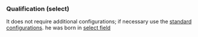 ### Qualification (select)
It does not require additional configurations; if necessary use the [standard configurations](../../base.md#the-following-properties-are-managed-in-the-components). he was born in [select field](../base/select.md#select)